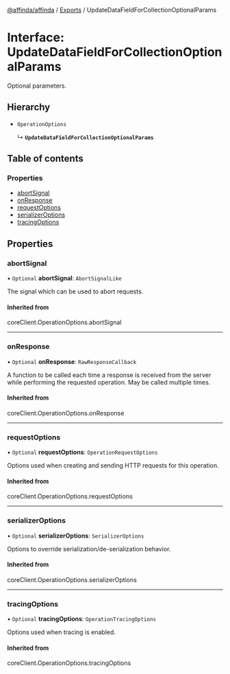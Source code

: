 [@affinda/affinda](../README.md) / [Exports](../modules.md) / UpdateDataFieldForCollectionOptionalParams

# Interface: UpdateDataFieldForCollectionOptionalParams

Optional parameters.

## Hierarchy

- `OperationOptions`

  ↳ **`UpdateDataFieldForCollectionOptionalParams`**

## Table of contents

### Properties

- [abortSignal](UpdateDataFieldForCollectionOptionalParams.md#abortsignal)
- [onResponse](UpdateDataFieldForCollectionOptionalParams.md#onresponse)
- [requestOptions](UpdateDataFieldForCollectionOptionalParams.md#requestoptions)
- [serializerOptions](UpdateDataFieldForCollectionOptionalParams.md#serializeroptions)
- [tracingOptions](UpdateDataFieldForCollectionOptionalParams.md#tracingoptions)

## Properties

### abortSignal

• `Optional` **abortSignal**: `AbortSignalLike`

The signal which can be used to abort requests.

#### Inherited from

coreClient.OperationOptions.abortSignal

___

### onResponse

• `Optional` **onResponse**: `RawResponseCallback`

A function to be called each time a response is received from the server
while performing the requested operation.
May be called multiple times.

#### Inherited from

coreClient.OperationOptions.onResponse

___

### requestOptions

• `Optional` **requestOptions**: `OperationRequestOptions`

Options used when creating and sending HTTP requests for this operation.

#### Inherited from

coreClient.OperationOptions.requestOptions

___

### serializerOptions

• `Optional` **serializerOptions**: `SerializerOptions`

Options to override serialization/de-serialization behavior.

#### Inherited from

coreClient.OperationOptions.serializerOptions

___

### tracingOptions

• `Optional` **tracingOptions**: `OperationTracingOptions`

Options used when tracing is enabled.

#### Inherited from

coreClient.OperationOptions.tracingOptions
